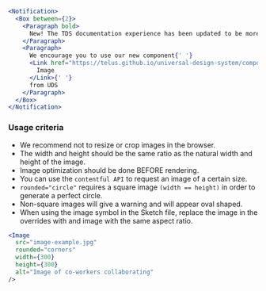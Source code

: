 ```jsx noeditor
<Notification>
  <Box between={2}>
    <Paragraph bold>
      New! The TDS documentation experience has been updated to be more performant!
    </Paragraph>
    <Paragraph>
      We encourage you to use our new component{' '}
      <Link href="https://telus.github.io/universal-design-system/components/allium/web/image">
        Image
      </Link>{' '}
      from UDS
    </Paragraph>
  </Box>
</Notification>
```

### Usage criteria

- We recommend not to resize or crop images in the browser.
- The width and height should be the same ratio as the natural width and height of the image.
- Image optimization should be done BEFORE rendering.
- You can use the `contentful API` to request an image of a certain size.
- `rounded="circle"` requires a square image `(width == height)` in order to generate a perfect circle.
- Non-square images will give a warning and will appear oval shaped.
- When using the image symbol in the Sketch file, replace the image in the overrides with and image with the same aspect ratio.

```jsx
<Image
  src="image-example.jpg"
  rounded="corners"
  width={300}
  height={300}
  alt="Image of co-workers collaborating"
/>
```
